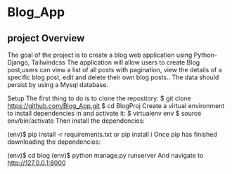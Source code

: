 # Blog_App

## project Overview
The goal of the project is to create a blog web application using Python-Django, Tailwindcss The application will allow users to create Blog post,users can view a list of all posts with pagination, view the details of a specific blog post, edit and delete their own blog posts.. The data should persist by using a Mysql database.




Setup
The first thing to do is to clone the repository:
$ git clone https://github.com/Blog_App.git
$ cd BlogProj
Create a virtual environment to install dependencies in and activate it:
$ virtualenv env
$ source env/bin/activate
Then install the dependencies:

(env)$ pip install -r requirements.txt or pip install i
Once pip has finished downloading the dependencies:

(env)$ cd blog
(env)$ python manage.py runserver
And navigate to http://127.0.0.1:8000
